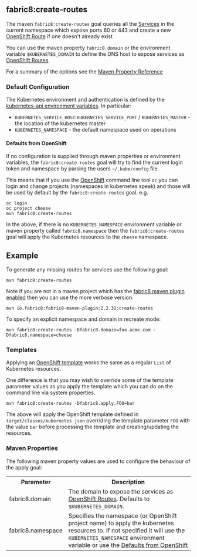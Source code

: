 ## fabric8:create-routes

The maven `fabric8:create-routes` goal queries all the [Services](services.html) in the current namespace which expose ports 80 or 443 and create a new [OpenShift Route](http://docs.openshift.org/latest/admin_guide/router.html) if one doesn't already exist

You can use the maven property `fabric8.domain` or the environment variable `$KUBERNETES_DOMAIN` to define the DNS host to expose services as [OpenShift Routes](http://docs.openshift.org/latest/admin_guide/router.html)

For a summary of the options see the [Maven Property Reference](#maven-properties)

### Default Configuration

The Kubernetes environment and authentication is defined by the [kubernetes-api environment variables](https://github.com/fabric8io/fabric8/tree/master/components/kubernetes-api#configuration). In particular:

* `KUBERNETES_SERVICE_HOST`:`KUBERNETES_SERVICE_PORT` / `KUBERNETES_MASTER` - the location of the kubernetes master
* `KUBERNETES_NAMESPACE` - the default namespace used on operations

#### Defaults from OpenShift

If no configuration is supplied through maven properties or environment variables, the `fabric8:create-routes` goal will try to find the current login token and namespace by parsing the users `~/.kube/config` file.

This means that if you use the [OpenShift](http://www.openshift.org/) command line tool `oc` you can login and change projects (namespaces in kubernetes speak) and those will be used by default by the `fabric8:create-routes` goal. e.g.

```
oc login
oc project cheese
mvn fabric8:create-routes
```
In the above, if there is no `KUBERNETES_NAMESPACE` environment variable or maven property called `fabric8.namespace` then the `fabric8:create-routes` goal will apply the Kubernetes resources to the `cheese` namespace.

## Example

To generate any missing routes for services use the following goal:

    mvn fabric8:create-routes

Note if you are not in a maven project which has the [fabric8 maven plugin enabled](mavenPlugin.html) then you can use the more verbose version:

    mvn io.fabric8:fabric8-maven-plugin:2.2.32:create-routes

To specify an explicit namespace and domain in recreate mode:

    mvn fabric8:create-routes -Dfabric8.domain=foo.acme.com -Dfabric8.namespace=cheese   

### Templates

Applying an [OpenShift template](http://docs.openshift.org/latest/dev_guide/templates.html) works the same as a regular `List` of Kubernetes resources. 

One difference is that you may wish to override some of the template parameter values as you apply the template which you can do on the command line via system properties.

    mvn fabric8:create-routes -Dfabric8.apply.FOO=bar
    
The above will apply the OpenShift template defined in `target/classes/kubernetes.json` overriding the template parameter `FOO` with the value `bar` before processing the template and creating/updating the resources.

### Maven Properties

The following maven property values are used to configure the behaviour of the apply goal:

<table class="table table-striped">
<tr>
<th>Parameter</th>
<th>Description</th>
</tr>
<tr>
<td>fabric8.domain</td>
<td>The domain to expose the services as <a href="http://docs.openshift.org/latest/admin_guide/router.html">OpenShift Routes</a>. Defaults to <code>$KUBERNETES_DOMAIN</code>.</td>
</tr>
<tr>
<td>fabric8.namespace</td>
<td>Specifies the namespace (or OpenShift project name) to apply the kubernetes resources to. If not specified it will use the <code>KUBERNETES_NAMESPACE</code> environment variable or use the <a href="#defaults-from-openshift">Defaults from OpenShift</a></td>
</tr>
</table>

